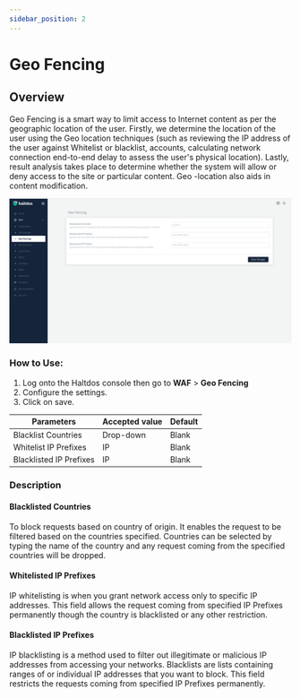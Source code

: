 ```yaml
---
sidebar_position: 2
---
```


# Geo Fencing
   
## Overview
Geo Fencing is a smart way to limit access to Internet content as per the geographic location of the user. Firstly, we determine the location of the user using the Geo location techniques (such as reviewing the IP address of the user against Whitelist or blacklist, accounts, calculating network connection end-to-end delay to assess the user's physical location). Lastly, result analysis takes place to determine whether the system will allow or deny access to the site or particular content. Geo -location also aids in content modification.

![Geo Fencing](/img/ce-waf/docs/geo_filtering.png)

### How to Use:
1. Log onto the Haltdos console then go to **WAF** > **Geo Fencing** 
2. Configure the settings.
3. Click on save.

| Parameters              | Accepted value |  Default |
|-------------------------|----------------|----------|
| Blacklist Countries     | Drop-down      | Blank    |
| Whitelist IP Prefixes   | IP             | Blank    |
| Blacklisted IP Prefixes | IP             | Blank    |

### Description

#### Blacklisted Countries

To block requests based on country of origin. It enables the request to be filtered based on the countries specified. Countries can be selected by typing the name of the country and any request coming from the specified countries will be dropped.
   
#### Whitelisted IP Prefixes
IP whitelisting is when you grant network access only to specific IP addresses. This field allows the request coming from specified IP Prefixes permanently though the country is blacklisted or any other restriction.
   
#### Blacklisted IP Prefixes
IP blacklisting is a method used to filter out illegitimate or malicious IP addresses from accessing your networks. Blacklists are lists containing ranges of or individual IP addresses that you want to block. This field restricts the requests coming from specified IP Prefixes permanently. 

